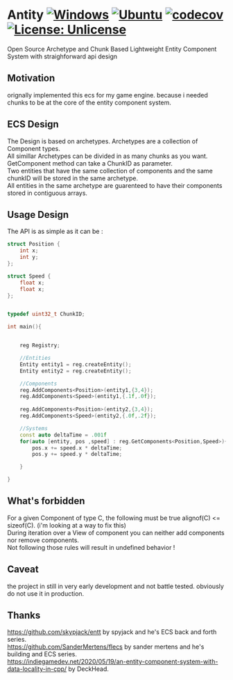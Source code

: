# Antity [![Windows](https://github.com/FrancoisSestier/antity/actions/workflows/windows.yml/badge.svg)](https://github.com/FrancoisSestier/antity/actions/workflows/windows.yml) [![Ubuntu](https://github.com/FrancoisSestier/antity/actions/workflows/ubuntu.yml/badge.svg)](https://github.com/FrancoisSestier/antity/actions/workflows/ubuntu.yml) [![codecov](https://codecov.io/gh/FrancoisSestier/antity/branch/master/graph/badge.svg?token=ZPDP1TAO3Z)](https://codecov.io/gh/FrancoisSestier/antity) [![License: Unlicense](https://img.shields.io/badge/license-Unlicense-blue.svg)](http://unlicense.org/)


Open Source Archetype and Chunk Based Lightweight Entity Component System with straighforward api design

## Motivation
orignally implemented this ecs for my game engine. because i needed chunks to be at the core of the entity component system.

## ECS Design
The Design is based on archetypes. Archetypes are a collection of Component types.  
All simillar Archetypes can be divided in as many chunks as you want. GetComponent method can take a ChunkID as parameter.  
Two entities that have the same collection of components and the same chunkID will be stored in the same archetype.  
All entities in the same archetype are guarenteed to have their components stored in contiguous arrays.  

## Usage Design 
The API is as simple as it can be :  

```c++
struct Position {
	int x;
	int y;
};

struct Speed {
	float x;
	float x;
};


typedef uint32_t ChunkID;

int main(){


	reg Registry;

	//Entities
	Entity entity1 = reg.createEntity();
	Entity entity2 = reg.createEntity();

	//Components
	reg.AddComponents<Position>(entity1,{3,4});
	reg.AddComponents<Speed>(entity1,{.1f,.0f});
	
	reg.AddComponents<Position>(entity2,{3,4});
	reg.AddComponents<Speed>(entity2,{.0f,.2f});

	//Systems
	const auto deltaTime = .001f
	for(auto [entity, pos ,speed] : reg.GetComponents<Position,Speed>){
		pos.x += speed.x * deltaTime;		
		pos.y += speed.y * deltaTime;		

	}

}
```

## What's forbidden
For a given Component of type C, the following must be true alignof(C) <= sizeof(C). (i'm looking at a way to fix this)  
During iteration over a View of component you can neither add components nor remove components.  
Not following those rules will result in undefined behavior !  

## Caveat
the project in still in very early development and not battle tested. obviously do not use it in production.  

## Thanks
https://github.com/skypjack/entt by spyjack and he's ECS back and forth series.  
https://github.com/SanderMertens/flecs by sander mertens and he's building and ECS series.  
https://indiegamedev.net/2020/05/19/an-entity-component-system-with-data-locality-in-cpp/ by DeckHead.  
 

